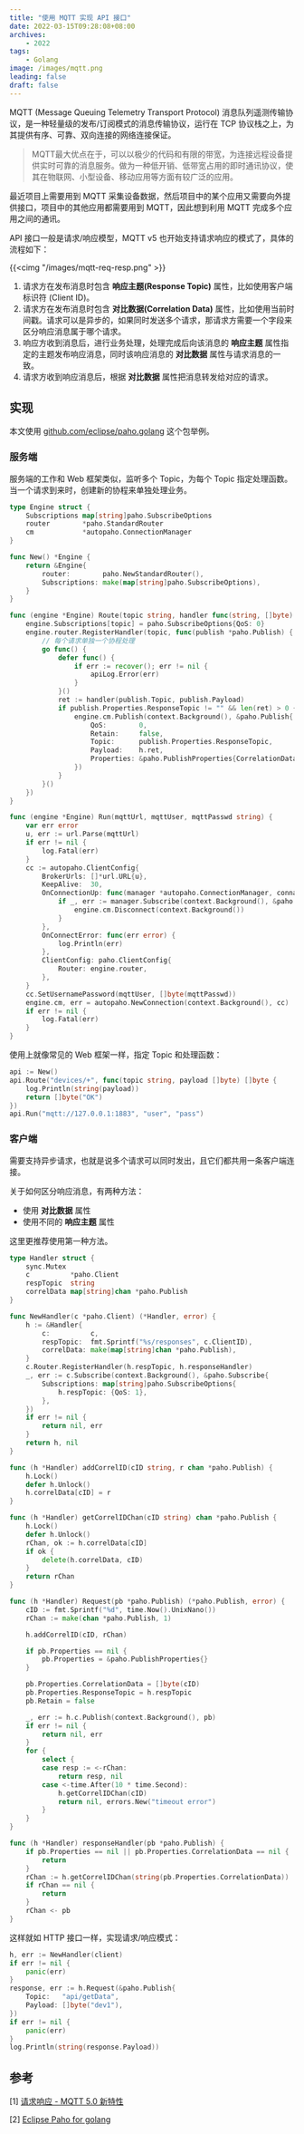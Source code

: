 ```yaml
---
title: "使用 MQTT 实现 API 接口"
date: 2022-03-15T09:28:08+08:00
archives: 
    - 2022
tags:
    - Golang
image: /images/mqtt.png
leading: false
draft: false
---
```


MQTT (Message Queuing Telemetry Transport Protocol) 消息队列遥测传输协议，是一种轻量级的发布/订阅模式的消息传输协议，运行在 TCP 协议栈之上，为其提供有序、可靠、双向连接的网络连接保证。
> MQTT最大优点在于，可以以极少的代码和有限的带宽，为连接远程设备提供实时可靠的消息服务。做为一种低开销、低带宽占用的即时通讯协议，使其在物联网、小型设备、移动应用等方面有较广泛的应用。

最近项目上需要用到 MQTT 采集设备数据，然后项目中的某个应用又需要向外提供接口，项目中的其他应用都需要用到 MQTT，因此想到利用 MQTT 完成多个应用之间的通讯。

API 接口一般是请求/响应模型，MQTT v5 也开始支持请求响应的模式了，具体的流程如下：

{{<cimg "/images/mqtt-req-resp.png" >}}

1. 请求方在发布消息时包含 **响应主题(Response Topic)** 属性，比如使用客户端标识符 (Client ID)。
2. 请求方在发布消息时包含 **对比数据(Correlation Data)** 属性，比如使用当前时间戳。请求可以是异步的，如果同时发送多个请求，那请求方需要一个字段来区分响应消息属于哪个请求。
3. 响应方收到消息后，进行业务处理，处理完成后向该消息的 **响应主题** 属性指定的主题发布响应消息，同时该响应消息的 **对比数据** 属性与请求消息的一致。
4. 请求方收到响应消息后，根据 **对比数据** 属性把消息转发给对应的请求。

## 实现
本文使用 [github.com/eclipse/paho.golang](https://github.com/eclipse/paho.golang) 这个包举例。

### 服务端
服务端的工作和 Web 框架类似，监听多个 Topic，为每个 Topic 指定处理函数。当一个请求到来时，创建新的协程来单独处理业务。
```go
type Engine struct {
	Subscriptions map[string]paho.SubscribeOptions
	router        *paho.StandardRouter
	cm            *autopaho.ConnectionManager
}

func New() *Engine {
	return &Engine{
		router:        paho.NewStandardRouter(),
		Subscriptions: make(map[string]paho.SubscribeOptions),
	}
}

func (engine *Engine) Route(topic string, handler func(string, []byte) []byte) {
	engine.Subscriptions[topic] = paho.SubscribeOptions{QoS: 0}
	engine.router.RegisterHandler(topic, func(publish *paho.Publish) {
	    // 每个请求单独一个协程处理
		go func() {
			defer func() {
				if err := recover(); err != nil {
					apiLog.Error(err)
				}
			}()
			ret := handler(publish.Topic, publish.Payload)
			if publish.Properties.ResponseTopic != "" && len(ret) > 0 {
				engine.cm.Publish(context.Background(), &paho.Publish{
					QoS:        0,
					Retain:     false,
					Topic:      publish.Properties.ResponseTopic,
					Payload:    h.ret,
					Properties: &paho.PublishProperties{CorrelationData: publish.Properties.CorrelationData},
				})
			}
		}()
	})
}

func (engine *Engine) Run(mqttUrl, mqttUser, mqttPasswd string) {
	var err error
	u, err := url.Parse(mqttUrl)
	if err != nil {
		log.Fatal(err)
	}
	cc := autopaho.ClientConfig{
		BrokerUrls: []*url.URL{u},
		KeepAlive:  30,
		OnConnectionUp: func(manager *autopaho.ConnectionManager, connack *paho.Connack) {
			if _, err := manager.Subscribe(context.Background(), &paho.Subscribe{Subscriptions: engine.Subscriptions}); err != nil {
				engine.cm.Disconnect(context.Background())
			}
		},
		OnConnectError: func(err error) {
			log.Println(err)
		},
		ClientConfig: paho.ClientConfig{
			Router: engine.router,
		},
	}
	cc.SetUsernamePassword(mqttUser, []byte(mqttPasswd))
	engine.cm, err = autopaho.NewConnection(context.Background(), cc)
	if err != nil {
		log.Fatal(err)
	}
}
```
使用上就像常见的 Web 框架一样，指定 Topic 和处理函数：
```go
api := New()
api.Route("devices/+", func(topic string, payload []byte) []byte {
    log.Println(string(payload))
    return []byte("OK")
})
api.Run("mqtt://127.0.0.1:1883", "user", "pass")
```

### 客户端
需要支持异步请求，也就是说多个请求可以同时发出，且它们都共用一条客户端连接。

关于如何区分响应消息，有两种方法：
- 使用 **对比数据** 属性
- 使用不同的 **响应主题** 属性

这里更推荐使用第一种方法。

```go
type Handler struct {
	sync.Mutex
	c          *paho.Client
	respTopic  string
	correlData map[string]chan *paho.Publish
}

func NewHandler(c *paho.Client) (*Handler, error) {
	h := &Handler{
		c:          c,
		respTopic:  fmt.Sprintf("%s/responses", c.ClientID),
		correlData: make(map[string]chan *paho.Publish),
	}
	c.Router.RegisterHandler(h.respTopic, h.responseHandler)
	_, err := c.Subscribe(context.Background(), &paho.Subscribe{
		Subscriptions: map[string]paho.SubscribeOptions{
			h.respTopic: {QoS: 1},
		},
	})
	if err != nil {
		return nil, err
	}
	return h, nil
}

func (h *Handler) addCorrelID(cID string, r chan *paho.Publish) {
	h.Lock()
	defer h.Unlock()
	h.correlData[cID] = r
}

func (h *Handler) getCorrelIDChan(cID string) chan *paho.Publish {
	h.Lock()
	defer h.Unlock()
	rChan, ok := h.correlData[cID]
	if ok {
		delete(h.correlData, cID)
	}
	return rChan
}

func (h *Handler) Request(pb *paho.Publish) (*paho.Publish, error) {
	cID := fmt.Sprintf("%d", time.Now().UnixNano())
	rChan := make(chan *paho.Publish, 1)

	h.addCorrelID(cID, rChan)

	if pb.Properties == nil {
		pb.Properties = &paho.PublishProperties{}
	}

	pb.Properties.CorrelationData = []byte(cID)
	pb.Properties.ResponseTopic = h.respTopic
	pb.Retain = false

	_, err := h.c.Publish(context.Background(), pb)
	if err != nil {
		return nil, err
	}
	for {
		select {
		case resp := <-rChan:
			return resp, nil
		case <-time.After(10 * time.Second):
			h.getCorrelIDChan(cID)
			return nil, errors.New("timeout error")
		}
	}
}

func (h *Handler) responseHandler(pb *paho.Publish) {
	if pb.Properties == nil || pb.Properties.CorrelationData == nil {
		return
	}
	rChan := h.getCorrelIDChan(string(pb.Properties.CorrelationData))
	if rChan == nil {
		return
	}
	rChan <- pb
}
```
这样就如 HTTP 接口一样，实现请求/响应模式：
```go
h, err := NewHandler(client)
if err != nil {
    panic(err)
}
response, err := h.Request(&paho.Publish{
	Topic:   "api/getData",
	Payload: []byte("dev1"),
})
if err != nil {
    panic(err)
}
log.Println(string(response.Payload))
```

## 参考

[1] [请求响应 - MQTT 5.0 新特性](https://www.emqx.com/zh/blog/mqtt5-request-response)

[2] [Eclipse Paho for golang](https://github.com/eclipse/paho.golang)
